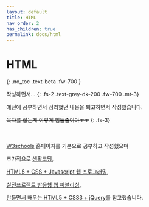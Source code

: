 ```yaml
---
layout: default
title: HTML
nav_order: 2
has_children: true
permalink: docs/html
---
```


# HTML
{: .no_toc .text-beta .fw-700 }

작성하면서...
{: .fs-2 .text-grey-dk-200 .fw-700 .mt-3}

예전에 공부하면서 정리했던 내용을 퇴고하면서 작성했습니다.

~~목차를 잡는게 이렇게 힘들줄이야ㅜㅜ~~
{: .fs-3}

<br><br>
[W3schools](https://www.w3schools.com/) 홈페이지를 기본으로 공부하고 작성했으며

추가적으로 [생활코딩](https://opentutorials.org/course/3),

[HTML5 + CSS + Javascript 웹 프로그래밍](http://www.webprogramming.co.kr/),

[실전프로젝트 반응형 웹 퍼블리싱](https://book.naver.com/bookdb/book_detail.nhn?bid=7059258), 

[만들면서 배우는 HTML5 + CSS3 + jQuery](https://book.naver.com/bookdb/book_detail.nhn?bid=6837215)를 참고했습니다.

